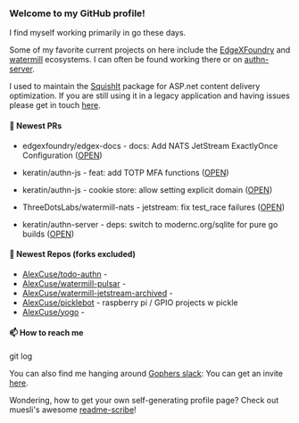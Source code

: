 ### Welcome to my GitHub profile!

I find myself working primarily in go these days.

Some of my favorite current projects on here include the [EdgeXFoundry](https://github.com/EdgeXFoundry) and [watermill](https://github.com/ThreeDotsLabs/watermill) ecosystems.  I can often be found working there or on [authn-server](https://github.com/keratin/authn-server).

I used to maintain the [SquishIt](https://nuget.org/packages/SquishIt) package for ASP.net content delivery optimization.  If you are still using it in a legacy application and having issues please get in touch [here](https://github.com/AlexCuse/SquishIt/issues).

#### 🔭 Newest PRs

- edgexfoundry/edgex-docs - docs: Add NATS JetStream ExactlyOnce Configuration ([OPEN](https://github.com/edgexfoundry/edgex-docs/pull/1311))

- keratin/authn-js - feat: add TOTP MFA functions ([OPEN](https://github.com/keratin/authn-js/pull/60))

- keratin/authn-js - cookie store: allow setting explicit domain ([OPEN](https://github.com/keratin/authn-js/pull/59))

- ThreeDotsLabs/watermill-nats - jetstream: fix test_race failures ([OPEN](https://github.com/ThreeDotsLabs/watermill-nats/pull/18))

- keratin/authn-server - deps: switch to modernc.org/sqlite for pure go builds ([OPEN](https://github.com/keratin/authn-server/pull/221))


#### 🌱 Newest Repos (forks excluded)

- [AlexCuse/todo-authn](https://github.com/AlexCuse/todo-authn) - 
- [AlexCuse/watermill-pulsar](https://github.com/AlexCuse/watermill-pulsar) - 
- [AlexCuse/watermill-jetstream-archived](https://github.com/AlexCuse/watermill-jetstream-archived) - 
- [AlexCuse/picklebot](https://github.com/AlexCuse/picklebot) - raspberry pi / GPIO projects w pickle
- [AlexCuse/yogo](https://github.com/AlexCuse/yogo) - 

#### 📫 How to reach me

git log

You can also find me hanging around [Gophers slack](https://gophers.slack.com/): You can get an invite [here](https://gophersinvite.herokuapp.com/).


Wondering, how to get your own self-generating profile page? 
Check out muesli's awesome [readme-scribe](https://github.com/muesli/readme-scribe)!
